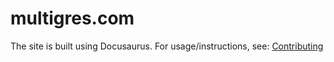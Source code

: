 # multigres.com

The site is built using Docusaurus. For usage/instructions, see: [Contributing](https://multigres.com/docs/contributing#documentation)
